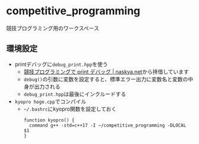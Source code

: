# competitive_programming
競技プログラミング用のワークスペース

## 環境設定
* printデバッグに`debug_print.hpp`を使う
  * [競技プログラミングで print デバッグ | naskya.net](https://naskya.net/post/0002/)から拝借しています
  * `debug()`の引数に変数を設定すると、標準エラー出力に変数名と変数の中身が出力される
  * `debug_print.hpp`は最後にインクルードする
* `kyopro hoge.cpp`でコンパイル
  * `~/.bashrc`にkyopro関数を設定しておく
    ```
    function kyopro() {
      command g++ -std=c++17 -I ~/competitive_programming -DLOCAL $1
    } 
    ```
